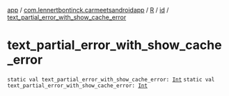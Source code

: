 [app](../../../index.md) / [com.lennertbontinck.carmeetsandroidapp](../../index.md) / [R](../index.md) / [id](index.md) / [text_partial_error_with_show_cache_error](./text_partial_error_with_show_cache_error.md)

# text_partial_error_with_show_cache_error

`static val text_partial_error_with_show_cache_error: `[`Int`](https://kotlinlang.org/api/latest/jvm/stdlib/kotlin/-int/index.html)
`static val text_partial_error_with_show_cache_error: `[`Int`](https://kotlinlang.org/api/latest/jvm/stdlib/kotlin/-int/index.html)